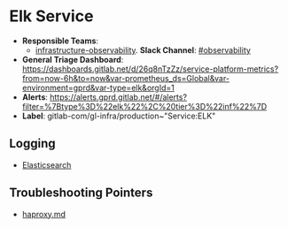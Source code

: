 <!-- MARKER: do not edit this section directly. Edit services/service-catalog.yml then run scripts/generate-docs -->
#  Elk Service

* **Responsible Teams**:
  * [infrastructure-observability](https://about.gitlab.com/handbook/engineering/infrastructure/team/reliability/). **Slack Channel**: [#observability](https://gitlab.slack.com/archives/observability)
* **General Triage Dashboard**: https://dashboards.gitlab.net/d/26q8nTzZz/service-platform-metrics?from=now-6h&to=now&var-prometheus_ds=Global&var-environment=gprd&var-type=elk&orgId=1
* **Alerts**: https://alerts.gprd.gitlab.net/#/alerts?filter=%7Btype%3D%22elk%22%2C%20tier%3D%22inf%22%7D
* **Label**: gitlab-com/gl-infra/production~"Service:ELK"

## Logging

* [Elasticsearch](https://cloud.elastic.co/region/gcp-us-central1/deployment/022d92a4ba7ff6fdacc2a7182948cb0a/elasticsearch/logs)

## Troubleshooting Pointers

* [haproxy.md](haproxy.md)
<!-- END_MARKER -->
